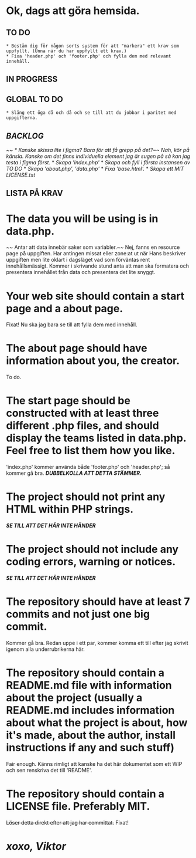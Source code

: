 # Ok, dags att göra hemsida. 

## TO DO

    * Bestäm dig för någon sorts system för att "markera" ett krav som uppfyllt. (Unna när du har uppfyllt ett krav.)
    * Fixa 'header.php' och 'footer.php' och fylla dem med relevant innehåll.

## IN PROGRESS


    

## GLOBAL TO DO

    * Släng ett öga då och då och se till att du jobbar i paritet med uppgifterna.

## *BACKLOG*
   *~~ * Kanske skissa lite i figma? Bara för att få grepp på det?~~ Nah, kör på känsla. Kanske om det finns individuella element jag är sugen på så kan jag testa i figma först.*
    * *Skapa 'index.php'*
    * *Skapa och fyll i första instansen av TO DO*
    * *Skapa 'about.php', 'data.php'*
    * *Fixa 'base.html'.*
    * *Skapa ett MIT LICENSE.txt*

## LISTA PÅ KRAV
# The data you will be using is in data.php.
~~ Antar att data innebär saker som variabler.~~ Nej, fanns en resource page på uppgiften. Har antingen 
missat eller zone:at ut när Hans beskriver uppgiften men lite oklart i dagsläget vad som förväntas rent
innehållsmässigt. Kommer i skrivande stund anta att man ska formatera och presentera innehållet från 
data och presentera det lite snyggt. 

# Your web site should contain a start page and a about page.
Fixat! Nu ska jag bara se till att fylla dem med innehåll. 

# The about page should have information about you, the creator.
To do.

# The start page should be constructed with at least three different .php files, and should display the teams listed in data.php. Feel free to list them how you like.
'index.php' kommer använda både 'footer.php' och 'header.php'; så kommer gå bra. ***DUBBELKOLLA ATT DETTA STÄMMER.***

# The project should not print any HTML within PHP strings.
***SE TILL ATT DET HÄR INTE HÄNDER***

# The project should not include any coding errors, warning or notices.
***SE TILL ATT DET HÄR INTE HÄNDER***

# The repository should have at least 7 commits and not just one big commit.
Kommer gå bra. Redan uppe i ett par, kommer komma ett till efter jag skrivit igenom alla underrubrikerna här. 

# The repository should contain a README.md file with information about the project (usually a README.md includes information about what the project is about, how it's made, about the author, install instructions if any and such stuff)
Fair enough. Känns rimligt att kanske ha det här dokumentet som ett WIP och sen renskriva det till 'README'. 

# The repository should contain a LICENSE file. Preferably MIT.
~~Löser detta direkt efter att jag har committat.~~ Fixat!

# *xoxo, Viktor*